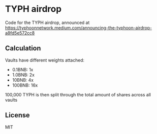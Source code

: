 # TYPH airdrop

Code for the TYPH airdrop, announced at https://typhoonnetwork.medium.com/announcing-the-typhoon-airdrop-a8fd5e572cc8

## Calculation

Vaults have different weights attached:

-   0.1BNB: 1x
-   1.0BNB: 2x
-   10BNB: 4x
-   100BNB: 16x

100,000 TYPH is then split through the total amount of shares across all vaults

## License

MIT
